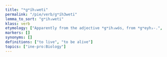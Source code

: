 ```yaml
---
title: "*gʷíh₃weti"
permalink: "/pie/verb/gʷíh3weti"
lemma_to_sort: "gʷih₃weti"
klass: verb
etymology: ["Apparently from the adjective *gʷih₃wós, from *gʷeyh₃-.", "However, Gąsiorowski (2006) takes this verb to be an irregular dissimilation of *gʷígʷwe-, an isolated reduplicating thematic present from a lost *gʷew- (“move”) (?) with an o-grade root noun in *gʷṓws."]
markers: []
synonyms: []
definitions: ["to live", "to be alive"]
topics: ["ine-pro:Biology"]
---
```

